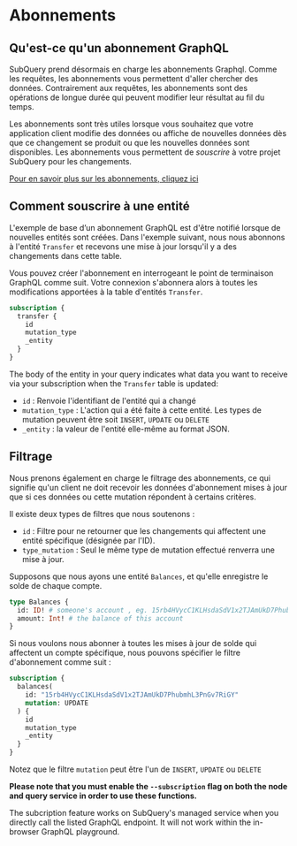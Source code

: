 # Abonnements

## Qu'est-ce qu'un abonnement GraphQL

SubQuery prend désormais en charge les abonnements Graphql. Comme les requêtes, les abonnements vous permettent d'aller chercher des données. Contrairement aux requêtes, les abonnements sont des opérations de longue durée qui peuvent modifier leur résultat au fil du temps.

Les abonnements sont très utiles lorsque vous souhaitez que votre application client modifie des données ou affiche de nouvelles données dès que ce changement se produit ou que les nouvelles données sont disponibles. Les abonnements vous permettent de *souscrire* à votre projet SubQuery pour les changements.

[Pour en savoir plus sur les abonnements, cliquez ici](https://www.apollographql.com/docs/react/data/subscriptions/)

## Comment souscrire à une entité

L'exemple de base d’un abonnement GraphQL est d'être notifié lorsque de nouvelles entités sont créées. Dans l'exemple suivant, nous nous abonnons à l'entité `Transfer` et recevons une mise à jour lorsqu'il y a des changements dans cette table.

Vous pouvez créer l'abonnement en interrogeant le point de terminaison GraphQL comme suit. Votre connexion s'abonnera alors à toutes les modifications apportées à la table d'entités `Transfer`.

```graphql
subscription {
  transfer {
    id
    mutation_type
    _entity
  }
}
```

The body of the entity in your query indicates what data you want to receive via your subscription when the `Transfer` table is updated:
- `id` : Renvoie l'identifiant de l'entité qui a changé
- `mutation_type` : L'action qui a été faite à cette entité. Les types de mutation peuvent être soit `INSERT`, `UPDATE` ou `DELETE`
- `_entity` : la valeur de l'entité elle-même au format JSON.

## Filtrage

Nous prenons également en charge le filtrage des abonnements, ce qui signifie qu'un client ne doit recevoir les données d'abonnement mises à jour que si ces données ou cette mutation répondent à certains critères.

Il existe deux types de filtres que nous soutenons :

- `id` : Filtre pour ne retourner que les changements qui affectent une entité spécifique (désignée par l'ID).
- `type_mutation` : Seul le même type de mutation effectué renverra une mise à jour.

Supposons que nous ayons une entité `Balances`, et qu'elle enregistre le solde de chaque compte.

```graphql
type Balances {
  id: ID! # someone's account , eg. 15rb4HVycC1KLHsdaSdV1x2TJAmUkD7PhubmhL3PnGv7RiGY
  amount: Int! # the balance of this account
}
```

Si nous voulons nous abonner à toutes les mises à jour de solde qui affectent un compte spécifique, nous pouvons spécifier le filtre d'abonnement comme suit :

```graphql
subscription {
  balances(
    id: "15rb4HVycC1KLHsdaSdV1x2TJAmUkD7PhubmhL3PnGv7RiGY"
    mutation: UPDATE
  ) {
    id
    mutation_type
    _entity
  }
}
```

Notez que le filtre `mutation` peut être l'un de `INSERT`, `UPDATE` ou `DELETE`

**Please note that you must enable the `--subscription` flag on both the node and query service in order to use these functions.**

The subcription feature works on SubQuery's managed service when you directly call the listed GraphQL endpoint. It will not work within the in-browser GraphQL playground.
